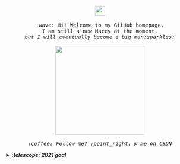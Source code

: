 <p align="center">
  <img src="https://user-images.githubusercontent.com/5679180/79618120-0daffb80-80be-11ea-819e-d2b0fa904d07.gif" width="27px">
  <br><br>
  <samp>
    :wave: Hi! Welcome to my GitHub homepage.
    <br>I am still a new Macey at the moment,
      <br><em>but I will eventually become a big man:sparkles:<br><br>
    <img src="https://i.imgur.com/kdKhgx6.gif" width="240px" align="center">
    <br><br>:coffee: Follow me? :point_right: @ me on <a href="https://blog.csdn.net/qq503465877">CSDN</a>
  </samp>
</p>

<details>
  <summary><b>:telescope: 2021 goal</b></summary>
  I want to be a real guy ٩(˃̶͈̀௰˂̶͈́)و
</details>
